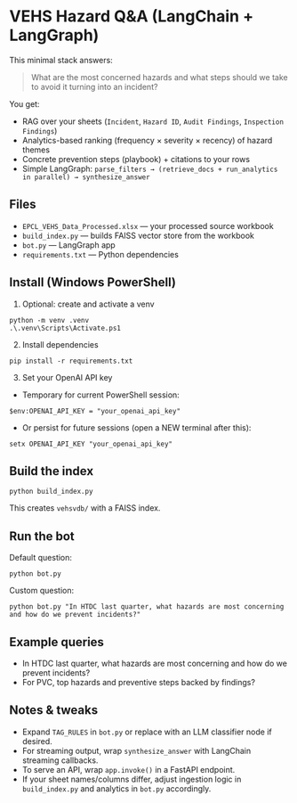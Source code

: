 # VEHS Hazard Q&A (LangChain + LangGraph)

This minimal stack answers:

> What are the most concerned hazards and what steps should we take to avoid it turning into an incident?

You get:
- RAG over your sheets (`Incident`, `Hazard ID`, `Audit Findings`, `Inspection Findings`)
- Analytics-based ranking (frequency × severity × recency) of hazard themes
- Concrete prevention steps (playbook) + citations to your rows
- Simple LangGraph: `parse_filters → (retrieve_docs + run_analytics in parallel) → synthesize_answer`

## Files
- `EPCL_VEHS_Data_Processed.xlsx` — your processed source workbook
- `build_index.py` — builds FAISS vector store from the workbook
- `bot.py` — LangGraph app
- `requirements.txt` — Python dependencies

## Install (Windows PowerShell)
1) Optional: create and activate a venv
```
python -m venv .venv
.\.venv\Scripts\Activate.ps1
```

2) Install dependencies
```
pip install -r requirements.txt
```

3) Set your OpenAI API key
- Temporary for current PowerShell session:
```
$env:OPENAI_API_KEY = "your_openai_api_key"
```
- Or persist for future sessions (open a NEW terminal after this):
```
setx OPENAI_API_KEY "your_openai_api_key"
```

## Build the index
```
python build_index.py
```
This creates `vehsvdb/` with a FAISS index.

## Run the bot
Default question:
```
python bot.py
```
Custom question:
```
python bot.py "In HTDC last quarter, what hazards are most concerning and how do we prevent incidents?"
```

## Example queries
- In HTDC last quarter, what hazards are most concerning and how do we prevent incidents?
- For PVC, top hazards and preventive steps backed by findings?

## Notes & tweaks
- Expand `TAG_RULES` in `bot.py` or replace with an LLM classifier node if desired.
- For streaming output, wrap `synthesize_answer` with LangChain streaming callbacks.
- To serve an API, wrap `app.invoke()` in a FastAPI endpoint.
- If your sheet names/columns differ, adjust ingestion logic in `build_index.py` and analytics in `bot.py` accordingly.
